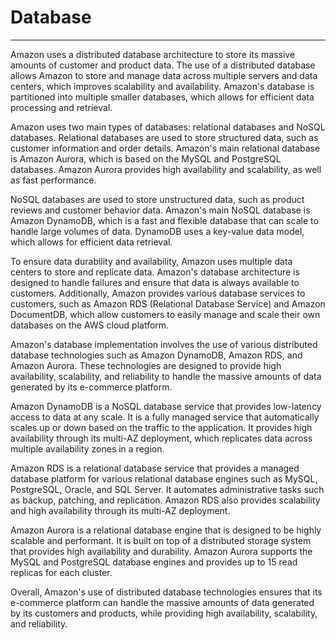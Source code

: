 # Database
---

Amazon uses a distributed database architecture to store its massive amounts of customer and product data. The use of a distributed database allows Amazon to store and manage data across multiple servers and data centers, which improves scalability and availability. Amazon's database is partitioned into multiple smaller databases, which allows for efficient data processing and retrieval.

Amazon uses two main types of databases: relational databases and NoSQL databases. Relational databases are used to store structured data, such as customer information and order details. Amazon's main relational database is Amazon Aurora, which is based on the MySQL and PostgreSQL databases. Amazon Aurora provides high availability and scalability, as well as fast performance.

NoSQL databases are used to store unstructured data, such as product reviews and customer behavior data. Amazon's main NoSQL database is Amazon DynamoDB, which is a fast and flexible database that can scale to handle large volumes of data. DynamoDB uses a key-value data model, which allows for efficient data retrieval.

To ensure data durability and availability, Amazon uses multiple data centers to store and replicate data. Amazon's database architecture is designed to handle failures and ensure that data is always available to customers. Additionally, Amazon provides various database services to customers, such as Amazon RDS (Relational Database Service) and Amazon DocumentDB, which allow customers to easily manage and scale their own databases on the AWS cloud platform.

Amazon's database implementation involves the use of various distributed database technologies such as Amazon DynamoDB, Amazon RDS, and Amazon Aurora. These technologies are designed to provide high availability, scalability, and reliability to handle the massive amounts of data generated by its e-commerce platform.

Amazon DynamoDB is a NoSQL database service that provides low-latency access to data at any scale. It is a fully managed service that automatically scales up or down based on the traffic to the application. It provides high availability through its multi-AZ deployment, which replicates data across multiple availability zones in a region.

Amazon RDS is a relational database service that provides a managed database platform for various relational database engines such as MySQL, PostgreSQL, Oracle, and SQL Server. It automates administrative tasks such as backup, patching, and replication. Amazon RDS also provides scalability and high availability through its multi-AZ deployment.

Amazon Aurora is a relational database engine that is designed to be highly scalable and performant. It is built on top of a distributed storage system that provides high availability and durability. Amazon Aurora supports the MySQL and PostgreSQL database engines and provides up to 15 read replicas for each cluster.

Overall, Amazon's use of distributed database technologies ensures that its e-commerce platform can handle the massive amounts of data generated by its customers and products, while providing high availability, scalability, and reliability.
